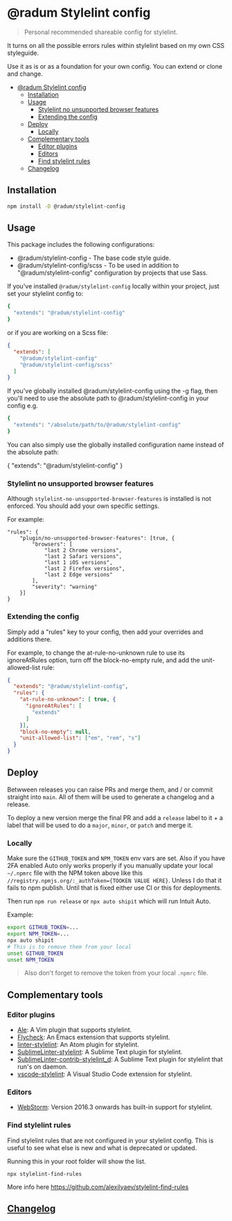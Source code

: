 # @radum Stylelint config

> Personal recommended shareable config for stylelint.

It turns on all the possible errors rules within stylelint based on my own CSS styleguide.

Use it as is or as a foundation for your own config. You can extend or clone and change.

- [@radum Stylelint config](#radum-stylelint-config)
	- [Installation](#installation)
	- [Usage](#usage)
		- [Stylelint no unsupported browser features](#stylelint-no-unsupported-browser-features)
		- [Extending the config](#extending-the-config)
	- [Deploy](#deploy)
		- [Locally](#locally)
	- [Complementary tools](#complementary-tools)
		- [Editor plugins](#editor-plugins)
		- [Editors](#editors)
		- [Find stylelint rules](#find-stylelint-rules)
	- [Changelog](#changelog)

## Installation

```bash
npm install -D @radum/stylelint-config
```

## Usage

This package includes the following configurations:

- @radum/stylelint-config - The base code style guide.
- @radum/stylelint-config/scss - To be used in addition to "@radum/stylelint-config" configuration by projects that use Sass.

If you've installed `@radum/stylelint-config` locally within your project, just set your stylelint config to:

```bash
{
  "extends": "@radum/stylelint-config"
}
```

or if you are working on a Scss file:

```json
{
  "extends": [
    "@radum/stylelint-config"
    "@radum/stylelint-config/scss"
  ]
}
```

If you've globally installed @radum/stylelint-config using the -g flag, then you'll need to use the absolute path to @radum/stylelint-config in your config e.g.

```bash
{
  "extends": "/absolute/path/to/@radum/stylelint-config"
}
```

You can also simply use the globally installed configuration name instead of the absolute path:

{
  "extends": "@radum/stylelint-config"
}

### Stylelint no unsupported browser features

Although `stylelint-no-unsupported-browser-features` is installed is not enforced. You should add your own specific settings.

For example:

```
"rules": {
	"plugin/no-unsupported-browser-features": [true, {
		"browsers": [
			"last 2 Chrome versions",
			"last 2 Safari versions",
			"last 1 iOS versions",
			"last 2 Firefox versions",
			"last 2 Edge versions"
		],
		"severity": "warning"
	}]
}
```

### Extending the config

Simply add a "rules" key to your config, then add your overrides and additions there.

For example, to change the at-rule-no-unknown rule to use its ignoreAtRules option, turn off the block-no-empty rule, and add the unit-allowed-list rule:

```json
{
  "extends": "@radum/stylelint-config",
  "rules": {
    "at-rule-no-unknown": [ true, {
      "ignoreAtRules": [
        "extends"
      ]
    }],
    "block-no-empty": null,
    "unit-allowed-list": ["em", "rem", "s"]
  }
}
```

## Deploy

Betwween releases you can raise PRs and merge them, and / or commit straight into `main`. All of them will be used to generate a changelog and a release.

To deploy a new version merge the final PR and add a `release` label to it + a label that will be used to do a `major`, `minor`, or `patch` and merge it.

### Locally

Make sure the `GITHUB_TOKEN` and `NPM_TOKEN` env vars are set. Also if you have 2FA enabled Auto only works properly if you manually update your local `~/.npmrc` file with the NPM token above like this `//registry.npmjs.org/:_authToken={TOOKEN VALUE HERE}`. Unless I do that it fails to npm publish. Until that is fixed either use CI or this for deployments.

Then run `npm run release` or `npx auto shipit` which will run Intuit Auto.

Example:

```bash
export GITHUB_TOKEN=...
export NPM_TOKEN=...
npx auto shipit
# This is to remove them from your local
unset GITHUB_TOKEN
unset NPM_TOKEN
```

> Also don't forget to remove the token from your local `.npmrc` file.

## Complementary tools

### Editor plugins

-   [Ale](https://github.com/w0rp/ale): A Vim plugin that supports stylelint.
-   [Flycheck](https://github.com/flycheck/flycheck): An Emacs extension that supports stylelint.
-   [linter-stylelint](https://github.com/AtomLinter/linter-stylelint): An Atom plugin for stylelint.
-   [SublimeLinter-stylelint](https://github.com/SublimeLinter/SublimeLinter-stylelint): A Sublime Text plugin for stylelint.
-   [SublimeLinter-contrib-stylelint_d](https://github.com/jo-sm/SublimeLinter-contrib-stylelint_d): A Sublime Text plugin for stylelint that run's on daemon.
-   [vscode-stylelint](https://github.com/shinnn/vscode-stylelint): A Visual Studio Code extension for stylelint.

### Editors

-   [WebStorm](https://blog.jetbrains.com/webstorm/2016/09/webstorm-2016-3-eap-163-4830-stylelint-usages-for-default-exports-and-more/): Version 2016.3 onwards has built-in support for stylelint.

### Find stylelint rules

Find stylelint rules that are not configured in your stylelint config. This is useful to see what else is new and what is deprecated or updated.

Running this in your root folder will show the list.

```
npx stylelint-find-rules
```

More info here https://github.com/alexilyaev/stylelint-find-rules

## [Changelog](CHANGELOG.md)
